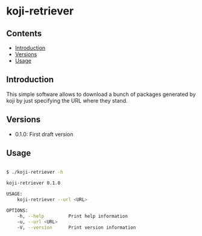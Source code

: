 # koji-retriever

## Contents

- [Introduction](#introduction)
- [Versions](#versions)
- [Usage](#usage)

## Introduction

This simple software allows to download a bunch of packages
generated by koji by just specifying the URL where they stand.

## Versions

- 0.1.0:  First draft version

## Usage

```bash

$ ./koji-retriever -h

koji-retriever 0.1.0

USAGE:
    koji-retriever --url <URL>

OPTIONS:
    -h, --help         Print help information
    -u, --url <URL>
    -V, --version      Print version information
```
